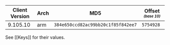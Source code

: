 |Client Version|Arch|MD5                             |Offset <sub><sup>_(base 10)_</sup></sub>|
|--------------|----|----------------------------------|---------|
|9.105.10      |arm |`384e650ccd82ac99bb20c1f85f842ee7`|`5754928`|

See [[Keys]] for their values. 
